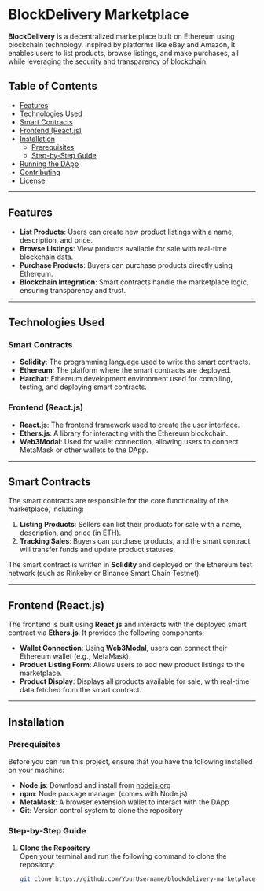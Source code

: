 # BlockDelivery Marketplace

**BlockDelivery** is a decentralized marketplace built on Ethereum using blockchain technology. Inspired by platforms like eBay and Amazon, it enables users to list products, browse listings, and make purchases, all while leveraging the security and transparency of blockchain.

## Table of Contents

- [Features](#features)
- [Technologies Used](#technologies-used)
- [Smart Contracts](#smart-contracts)
- [Frontend (React.js)](#frontend-reactjs)
- [Installation](#installation)
  - [Prerequisites](#prerequisites)
  - [Step-by-Step Guide](#step-by-step-guide)
- [Running the DApp](#running-the-dapp)
- [Contributing](#contributing)
- [License](#license)

---

## Features

- **List Products**: Users can create new product listings with a name, description, and price.
- **Browse Listings**: View products available for sale with real-time blockchain data.
- **Purchase Products**: Buyers can purchase products directly using Ethereum.
- **Blockchain Integration**: Smart contracts handle the marketplace logic, ensuring transparency and trust.

---

## Technologies Used

### Smart Contracts
- **Solidity**: The programming language used to write the smart contracts.
- **Ethereum**: The platform where the smart contracts are deployed.
- **Hardhat**: Ethereum development environment used for compiling, testing, and deploying smart contracts.

### Frontend (React.js)
- **React.js**: The frontend framework used to create the user interface.
- **Ethers.js**: A library for interacting with the Ethereum blockchain.
- **Web3Modal**: Used for wallet connection, allowing users to connect MetaMask or other wallets to the DApp.

---

## Smart Contracts

The smart contracts are responsible for the core functionality of the marketplace, including:
1. **Listing Products**: Sellers can list their products for sale with a name, description, and price (in ETH).
2. **Tracking Sales**: Buyers can purchase products, and the smart contract will transfer funds and update product statuses.

The smart contract is written in **Solidity** and deployed on the Ethereum test network (such as Rinkeby or Binance Smart Chain Testnet).

---

## Frontend (React.js)

The frontend is built using **React.js** and interacts with the deployed smart contract via **Ethers.js**. It provides the following components:
- **Wallet Connection**: Using **Web3Modal**, users can connect their Ethereum wallet (e.g., MetaMask).
- **Product Listing Form**: Allows users to add new product listings to the marketplace.
- **Product Display**: Displays all products available for sale, with real-time data fetched from the smart contract.

---

## Installation

### Prerequisites

Before you can run this project, ensure that you have the following installed on your machine:
- **Node.js**: Download and install from [nodejs.org](https://nodejs.org/)
- **npm**: Node package manager (comes with Node.js)
- **MetaMask**: A browser extension wallet to interact with the DApp
- **Git**: Version control system to clone the repository

### Step-by-Step Guide

1. **Clone the Repository**  
   Open your terminal and run the following command to clone the repository:
   ```bash
   git clone https://github.com/YourUsername/blockdelivery-marketplace.git
